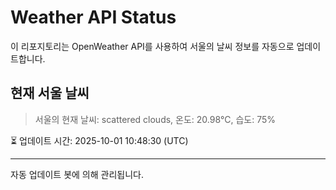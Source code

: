 
# Weather API Status

이 리포지토리는 OpenWeather API를 사용하여 서울의 날씨 정보를 자동으로 업데이트합니다.

## 현재 서울 날씨
> 서울의 현재 날씨: scattered clouds, 온도: 20.98°C, 습도: 75%

⏳ 업데이트 시간: 2025-10-01 10:48:30 (UTC)

---
자동 업데이트 봇에 의해 관리됩니다.
